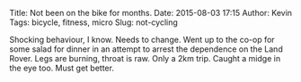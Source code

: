 Title: Not been on the bike for months.
Date: 2015-08-03 17:15
Author: Kevin
Tags: bicycle, fitness, micro
Slug: not-cycling

Shocking behaviour, I know. Needs to change. Went up to the co-op for some salad for dinner in an attempt to arrest the dependence on the Land Rover. Legs are burning, throat is raw. Only a 2km trip. Caught a midge in the eye too. Must get better.
